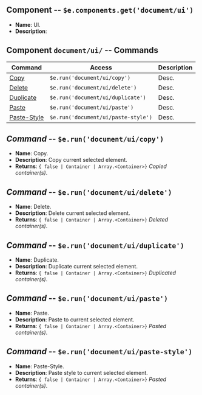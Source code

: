 
## Component -- `$e.components.get('document/ui')`

*  **Name**: UI.
*  **Description**: 

## Component `document/ui/` -- Commands
| Command                                                                | Access                                             | Description         
|------------------------------------------------------------------------|----------------------------------------------------|-----------------------------------------
| [Copy](#)                                                              | `$e.run('document/ui/copy')`                       | Desc.
| [Delete](#)                                                            | `$e.run('document/ui/delete')`                     | Desc.
| [Duplicate](#)                                                         | `$e.run('document/ui/duplicate')`                  | Desc.
| [Paste](#)                                                             | `$e.run('document/ui/paste')`                      | Desc.
| [Paste-Style](#)                                                       | `$e.run('document/ui/paste-style')`                | Desc.

## _Command_ -- `$e.run('document/ui/copy')`
*  **Name**: Copy.
*  **Description**: Copy current selected element.
*  **Returns**: `{ false | Container | Array.<Container>}` *Copied container(s)*.

## _Command_ -- `$e.run('document/ui/delete')`
*  **Name**: Delete.
*  **Description**: Delete current selected element.
*  **Returns**: `{ false | Container | Array.<Container>}` *Deleted container(s)*.

## _Command_ -- `$e.run('document/ui/duplicate')`
*  **Name**: Duplicate.
*  **Description**: Duplicate current selected element.
*  **Returns**: `{ false | Container | Array.<Container>}` *Duplicated container(s)*.

## _Command_ -- `$e.run('document/ui/paste')`
*  **Name**: Paste.
*  **Description**: Paste to current selected element.
*  **Returns**: `{ false | Container | Array.<Container>}` *Pasted container(s)*.

## _Command_ -- `$e.run('document/ui/paste-style')`
*  **Name**: Paste-Style.
*  **Description**: Paste style to current selected element.
*  **Returns**: `{ false | Container | Array.<Container>}` *Pasted container(s)*.
